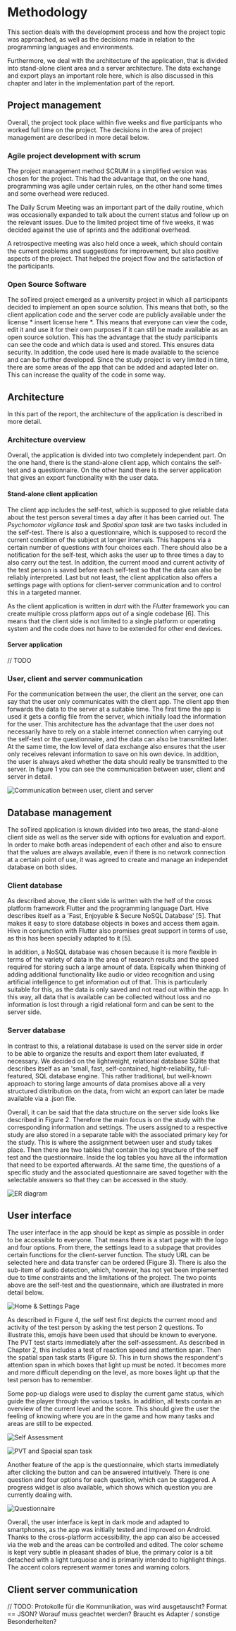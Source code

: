 # Methodology

This section deals with the development process and how the project
topic was approached, as well as the decisions made in relation to the
programming languages and environments.

Furthermore, we deal with the architecture of the application, that is
divided into stand-alone client area and a server architecture. The data
exchange and export plays an important role here, which is also
discussed in this chapter and later in the implementation part of the
report.

## Project management

Overall, the project took place within five weeks and five participants
who worked full time on the project. The decisions in the area of
project management are described in more detail below.

### Agile project development with scrum

The project management method SCRUM in a simplified version was chosen
for the project. This had the advantage that, on the one hand,
programming was agile under certain rules, on the other hand some times
and some overhead were reduced.

The Daily Scrum Meeting was an important part of the daily routine,
which was occasionally expanded to talk about the current status and
follow up on the relevant issues. Due to the limited project time of
five weeks, it was decided against the use of sprints and the additional
overhead.

A retrospective meeting was also held once a week, which should contain
the current problems and suggestions for improvement, but also positive
aspects of the project. That helped the project flow and the
satisfaction of the participants.

### Open Source Software

The soTired project emerged as a university project in which all
participants decided to implement an open source solution. This means
that both, so the client application code and the server code are
publicly available under the license \* insert license here \*. This
means that everyone can view the code, edit it and use it for their own
purposes if it can still be made available as an open source solution.
This has the advantage that the study participants can see the code and
which data is used and stored. This ensures data security. In addition,
the code used here is made available to the science and can be further
developed. Since the study project is very limited in time, there are
some areas of the app that can be added and adapted later on. This can
increase the quality of the code in some way.

## Architecture

In this part of the report, the architecture of the application is
described in more detail.

### Architecture overview

Overall, the application is divided into two completely independent
part. On the one hand, there is the stand-alone client app, which
contains the self-test and a questionnaire. On the other hand there is
the server application that gives an export functionality with the user
data.

#### Stand-alone client application

The client app includes the self-test, which is supposed to give
reliable data about the test person several times a day after it has
been carried out. The *Psychomotor vigilance task* and *Spatial span
task* are two tasks included in the self-test. There is also a
questionnaire, which is supposed to record the current condition of the
subject at longer intervals. This happens via a certain number of
questions with four choices each. There should also be a notification
for the self-test, which asks the user up to three times a day to also
carry out the test. In addition, the current mood and current activity
of the test person is saved before each self-test so that the data can
also be reliably interpreted. Last but not least, the client application
also offers a settings page with options for client-server communication
and to control this in a targeted manner.

As the client application is written in *dart* with the *Flutter*
framework you can create multiple cross platform apps out of a single
codebase \[6\]. This means that the client side is not limited to a
single platform or operating system and the code does not have to be
extended for other end devices.

#### Server application

// TODO

### User, client and server communication

For the communication between the user, the client an the server, one
can say that the user only communicates with the client app. The client
app then forwards the data to the server at a suitable time. The first
time the app is used it gets a config file from the server, which
initially load the information for the user. This architecture has the
advantage that the user does not necessarily have to rely on a stable
internet connection when carrying out the self-test or the
questionnaire, and the data can also be transmitted later. At the same
time, the low level of data exchange also ensures that the user only
receives relevant information to save on his own device. In addition,
the user is always aked whether the data should really be transmitted to
the server. In figure 1 you can see the communication between user,
client and server in detail.

![Communication between user, client and
server](../diagrams/implementation/sq_user_client_server.jpg "Communication between user, client and server")

## Database management

The soTired application is known divided into two areas, the stand-alone
client side as well as the server side with options for evaluation and
export. In order to make both areas independent of each other and also
to ensure that the values are always available, even if there is no
network connection at a certain point of use, it was agreed to create
and manage an independet database on both sides.

### Client database

As described above, the client side is written with the helf of the
cross platform framework Flutter and the programming language Dart. Hive
describes itself as a 'Fast, Enjoyable & Secure NoSQL Database' \[5\].
That makes it easy to store database objects in boxes and access them
again. Hive in conjunction with Flutter also promises great support in
terms of use, as this has been specially adapted to it \[5\].

In addition, a NoSQL database was chosen because it is more flexible in
terms of the variety of data in the area of research results and the
speed required for storing such a large amount of data. Espically when
thinking of adding additional functionality like audio or video
recognition and using artificial intelligence to get information out of
that. This is particularly suitable for this, as the data is only saved
and not read out within the app. In this way, all data that is available
can be collected without loss and no information is lost through a rigid
relational form and can be sent to the server side.

### Server database

In contrast to this, a relational database is used on the server side in
order to be able to organize the results and export them later
evaluated, if necessary. We decided on the lightweight, relational
database SQlite that describes itself as an 'small, fast,
self-contained, hight-reliability, full-featured, SQL database engine.
This rather traditional, but well-known approach to storing large
amounts of data promises above all a very structured distribution on the
data, from wicht an export can later be made available via a .json file.

Overall, it can be said that the data structure on the server side looks
like described in Figure 2. Therefore the main focus is on the study
with the corresponding information and settings. The users assigned to a
respective study are also stored in a separate table with the associated
primary key for the study. This is where the assignment between user and
study takes place. Then there are two tables that contain the log
structure of the self test and the questionnaire. Inside the log tables
you have all the information that need to be exported afterwards. At the
same time, the questions of a specific study and the associated
questionnaire are saved together with the selectable answers so that
they can be accessed in the study.

![ER diagram](../diagrams/database/ER_diragramm.drawio.png "er-diagram")

## User interface

The user interface in the app should be kept as simple as possible in
order to be accessible to everyone. That means there is a start page
with the logo and four options. From there, the settings lead to a
subpage that provides certain functions for the client-server function.
The study URL can be selected here and data transfer can be ordered
(Figure 3). There is also the sub-item of audio detection, which,
however, has not yet been implemented due to time constraints and the
limitations of the project. The two points above are the self-test and
the questionnaire, which are illustrated in more detail below.

![Home & Settings
Page](../diagrams/implementation/ui_1.png "Home and settings page")

As described in Figure 4, the self test first depicts the current mood
and activity of the test person by asking the test person 2 questions.
To illustrate this, emojis have been used that should be known to
everyone. The PVT test starts immediately after the self-assessment. As
described in Chapter 2, this includes a test of reaction speed and
attention span. Then the spatial span task starts (Figure 5). This in
turn shows the respondent's attention span in which boxes that light up
must be noted. It becomes more and more difficult depending on the
level, as more boxes light up that the test person has to remember.

Some pop-up dialogs were used to display the current game status, which
guide the player through the various tasks. In addition, all tests
contain an overview of the current level and the score. This should give
the user the feeling of knowing where you are in the game and how many
tasks and areas are still to be expected.

![Self
Assessment](../diagrams/implementation/ui_3.png "Self Assessment")

![PVT and Spacial span
task](../diagrams/implementation/ui_2.png "PVT and Spacial span task")

Another feature of the app is the questionnaire, which starts
immediately after clicking the button and can be answered intuitively.
There is one question and four options for each question, which can be
staggered. A progress widget is also available, which shows which
question you are currently dealing with.

![Questionnaire](../diagrams/implementation/ui_4.png "Questionnaire")

Overall, the user interface is kept in dark mode and adapted to
smartphones, as the app was initially tested and improved on Android.
Thanks to the cross-platform accessibility, the app can also be accessed
via the web and the areas can be controlled and edited. The color scheme
is kept very subtle in pleasant shades of blue, the primary color is a
bit detached with a light turquoise and is primarily intended to
highlight things. The accent colors represent warmer tones and warning
colors.

## Client server communication

// TODO: Protokolle für die Kommunikation, was wird ausgetauscht? Format
== JSON? Worauf muss geachtet werden? Braucht es Adapter / sonstige
Besonderheiten?
